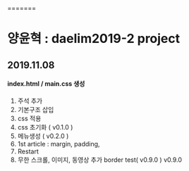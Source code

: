 =======
# 양윤혁 : daelim2019-2 project
## 2019.11.08
#### index.html / main.css 생성
1. 주석 추가 <br>
2. 기본구조 삽입
3. css 적용
4. css 초기화 ( v0.1.0 )
5. 메뉴생성 ( v0.2.0 )
6. 1st article : margin, padding, 
7. Restart
8. 무한 스크롤, 이미지, 동영상 추가
border test( v0.9.0 )
v0.9.0

